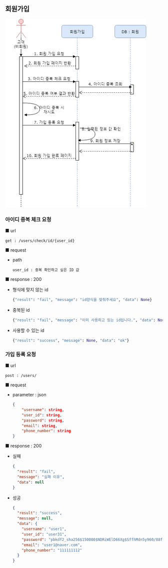 ## 회원가입

![회원가입](../img/sequence/img1.png)

### 아이디 중복 체크 요청

■ url

 `get : /users/check/id/{user_id}`

■ request

- path

  `user_id : 중복 확인하고 싶은 ID 값 `

■ response : 200

- 형식에 맞지 않는 id

  ```python
  {"result": "fail", "message": "id양식을 맞춰주세요", "data": None}
  ```

- 중복된 id

  ```python
  {"result": "fail", "message": "이미 사용하고 있는 id입니다.", "data": None}
  ```

- 사용할 수 있는 id

  ```python
  {"result": "success", "message": None, "data": "ok"}
  ```



### 가입 등록 요청

■ url

` post : /users/ `

■ request

- parameter : json

  ```json
  {
      "username": string,
      "user_id": string,
      "password": string,
      "email": string,
      "phone_number": string
  }
  ```

■ response : 200

- 실패

  ```json
  {
    "result": "fail",
    "message": "실패 이유",
    "data": null
  }
  ```

  

- 성공

  ```json
  {
    "result": "success",
    "message": null,
    "data": {
      "username": "user1",
      "user_id": "user31",
      "password": "pbkdf2_sha256$150000$NDRiWElD66Xg$SffhMdn5y960/88fxbPn6+Cfh21e6Ef/Pk6P3uDnm08=",
      "email": "user1@naver.com",
      "phone_number": "111111112"
    }
  }
  ```

  